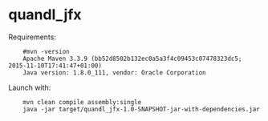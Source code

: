 # quandl_jfx

Requirements: 

```
    #mvn -version
    Apache Maven 3.3.9 (bb52d8502b132ec0a5a3f4c09453c07478323dc5; 2015-11-10T17:41:47+01:00)
    Java version: 1.8.0_111, vendor: Oracle Corporation
```

Launch with:
```
    mvn clean compile assembly:single
    java -jar target/quandl_jfx-1.0-SNAPSHOT-jar-with-dependencies.jar
```
